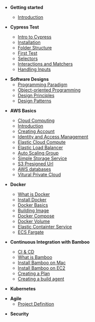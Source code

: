 - **Getting started**

  - [Introduction](/)
  <!-- - [Project](/project) -->

- **Cypress Test**
  - [Intro to Cypress](cypress/intro.md)
  - [Installation](cypress/installation.md)
  - [Folder Structure](cypress/folder-structure.md)
  - [First Test](cypress/hello-world.md)
  - [Selectors](cypress/selectors.md)
  - [Interactions and Matchers](cypress/interactions-&-matchers.md)
  - [Handling Inputs](cypress/handling-inputs.md)

* **Software Designs**
  - [Programming Paradigm](software-designs/programming-paradigm)
  - [Object-oriented Programming](software-designs/object-oriented-programming)
  - [Design Principles](software-designs/design-principles)
  - [Design Patterns](software-designs/design-patterns)

- **AWS Basics**

  - [Cloud Computing](aws/cloud-computing.md)
  - [Introduction](aws/intro.md)
  - [Creating Account](aws/creating-account.md)
  - [Identity and Access Management](aws/iam.md)
  - [Elastic Cloud Compute](aws/ec2.md)
  - [Elastic Load Balancer](aws/elb.md)
  - [Auto Scaling Group](aws/asg.md)
  - [Simple Storage Service](aws/s3.md)
  - [S3 Presigned Url](aws/presigned-url.md)
  - [AWS databases](aws/databases.md)
  - [Vitural Private Cloud](aws/vpc.md)

- **Docker**

  - [What is Docker](docker/what-is-docker.md)
  - [Install Docker](docker/installing-docker.md)
  - [Docker Basics](docker/docker-basics.md)
  - [Building Image](docker/build-image.md)
  - [Docker Compose](docker/docker-compose.md)
  - [Docker Volume](docker/docker-volume.md)
  - [Elastic Containter Service](docker/aws-ecs.md)
  - [ECS Fargate](docker/aws-ecs-fargate.md)

- **Continuous Integration with Bamboo**

  - [CI & CD](bamboo/intro-ci-cd)
  - [What is Bamboo](bamboo/introduction)
  - [Install Bamboo on Mac](bamboo/installation)
  - [Install Bamboo on EC2](bamboo/installationRemote)
  - [Creating a Plan](bamboo/creating-a-project.md)
  - [Creating a build agent](bamboo/build-agent.md)

* **Kubernetes**

- **Agile**
  - [Project Definition](agile/project-fly.md)

* **Security**
